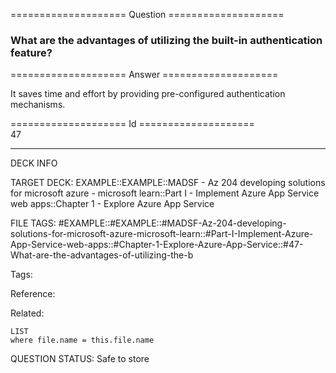 ==================== Question ====================  

### What are the advantages of utilizing the built-in authentication feature?  

==================== Answer ====================  

It saves time and effort by providing pre-configured authentication mechanisms.

==================== Id ====================  
47

---

DECK INFO

TARGET DECK: EXAMPLE::EXAMPLE::MADSF - Az 204 developing solutions for microsoft azure - microsoft learn::Part I - Implement Azure App Service web apps::Chapter 1 - Explore Azure App Service

FILE TAGS: #EXAMPLE::#EXAMPLE::#MADSF-Az-204-developing-solutions-for-microsoft-azure-microsoft-learn::#Part-I-Implement-Azure-App-Service-web-apps::#Chapter-1-Explore-Azure-App-Service::#47-What-are-the-advantages-of-utilizing-the-b

Tags:

Reference:

Related:

```dataview
LIST
where file.name = this.file.name
```

QUESTION STATUS: Safe to store
